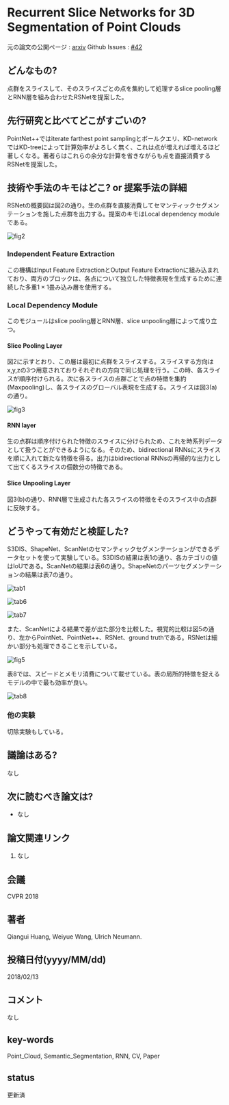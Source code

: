 # Recurrent Slice Networks for 3D Segmentation of Point Clouds

元の論文の公開ページ : [arxiv](https://arxiv.org/abs/1802.04402)
Github Issues : [#42](https://github.com/Obarads/obarads.github.io/issues/42)

## どんなもの?
点群をスライスして、そのスライスごとの点を集約して処理するslice pooling層とRNN層を組み合わせたRSNetを提案した。

## 先行研究と比べてどこがすごいの?
PointNet++ではiterate farthest point samplingとボールクエリ、KD-networkではKD-treeによって計算効率がよろしく無く、これは点が増えれば増えるほど著しくなる。著者らはこれらの余分な計算を省きながらも点を直接消費するRSNetを提案した。

## 技術や手法のキモはどこ? or 提案手法の詳細
RSNetの概要図は図2の通り。生の点群を直接消費してセマンティックセグメンテーションを施した点群を出力する。提案のキモはLocal dependency moduleである。

![fig2](img/RSNf3SoPC/fig2.png)

### Independent Feature Extraction
この機構はInput Feature ExtractionとOutput Feature Extractionに組み込まれており、両方のブロックは、各点について独立した特徴表現を生成するために連続した多重$1\times 1$畳み込み層を使用する。

### Local Dependency Module
このモジュールはslice pooling層とRNN層、slice unpooling層によって成り立つ。

#### Slice Pooling Layer
図2に示すとおり、この層は最初に点群をスライスする。スライスする方向はx,y,zの3つ用意されておりそれぞれの方向で同じ処理を行う。この時、各スライスが順序付けられる。次に各スライスの点群ごとで点の特徴を集約(Maxpooling)し、各スライスのグローバル表現を生成する。スライスは図3(a)の通り。

![fig3](img/RSNf3SoPC/fig3.png)

#### RNN layer
生の点群は順序付けられた特徴のスライスに分けられため、これを時系列データとして扱うことができるようになる。そのため、bidirectional RNNsにスライスを順に入れて新たな特徴を得る。出力はbidirectional RNNsの再帰的な出力として出てくるスライスの個数分の特徴である。

#### Slice Unpooling Layer
図3(b)の通り、RNN層で生成された各スライスの特徴をそのスライス中の点群に反映する。

## どうやって有効だと検証した?
S3DIS、ShapeNet、ScanNetのセマンティックセグメンテーションができるデータセットを使って実験している。S3DISの結果は表1の通り、各カテゴリの値はIoUである。ScanNetの結果は表6の通り。ShapeNetのパーツセグメンテーションの結果は表7の通り。

![tab1](img/RSNf3SoPC/tab1.png)

![tab6](img/RSNf3SoPC/tab6.png)

![tab7](img/RSNf3SoPC/tab7.png)

また、ScanNetによる結果で差が出た部分を比較した。視覚的比較は図5の通り、左からPointNet、PointNet++、RSNet、ground truthである。RSNetは細かい部分も処理できることを示している。

![fig5](img/RSNf3SoPC/fig5.png)

表8では、スピードとメモリ消費について載せている。表の局所的特徴を捉えるモデルの中で最も効率が良い。

![tab8](img/RSNf3SoPC/tab8.png)

### 他の実験
切除実験もしている。

## 議論はある?
なし

## 次に読むべき論文は?
- なし

## 論文関連リンク
1. なし

## 会議
CVPR 2018

## 著者
Qiangui Huang, Weiyue Wang, Ulrich Neumann.

## 投稿日付(yyyy/MM/dd)
2018/02/13

## コメント
なし

## key-words
Point_Cloud, Semantic_Segmentation, RNN, CV, Paper

## status
更新済